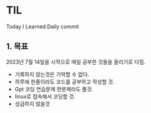 # TIL
Today I Learned.Daily commit

## 1. 목표
2023년 7월 14일을 시작으로 매일 공부한 것들을 올리기로 다짐.

- 기록하지 않는것은 기억할 수 없다.
- 하루에 한줄이라도 코드를 공부하고 작성할 것.
- Gpt 코딩 연습문제 한문제라도 풀것.
- linux로 접속해서 코딩할 것.
- 성급하지 않을것